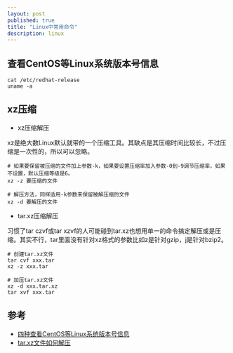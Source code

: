 ```yaml
---
layout: post
published: true
title: "Linux中常用命令"
description: linux
---
```

## 查看CentOS等Linux系统版本号信息

```
cat /etc/redhat-release
uname -a
```

## xz压缩

- xz压缩解压

xz是绝大数Linux默认就带的一个压缩工具。其缺点是其压缩时间比较长，不过压缩是一次性的，所以可以忽略。




```
# 如果要保留被压缩的文件加上参数-k，如果要设置压缩率加入参数-0到-9调节压缩率，如果不设置，默认压缩等级是6。
xz -z 要压缩的文件

# 解压方法，同样适用-k参数来保留被解压缩的文件
xz -d 要解压的文件

```

- tar.xz压缩解压

习惯了tar czvf或tar xzvf的人可能碰到tar.xz也想用单一的命令搞定解压或是压缩。其实不行，tar里面没有针对xz格式的参数比如z是针对gzip，j是针对bzip2。

```
# 创建tar.xz文件
tar cvf xxx.tar
xz -z xxx.tar

# 加压tar.xz文件
xz -d xxx.tar.xz
tar xvf xxx.tar
```

## 参考
- [四种查看CentOS等Linux系统版本号信息](http://blog.csdn.net/aoril/article/details/53518917)
- [tar.xz文件如何解压](http://blog.csdn.net/rheostat/article/details/7614451)
